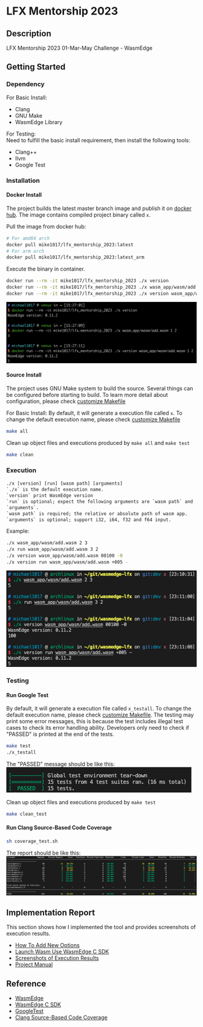 # LFX Mentorship 2023

## Description

LFX Mentorship 2023 01-Mar-May Challenge - WasmEdge

## Getting Started

### Dependency
  
For Basic Install:

* Clang
* GNU Make
* WasmEdge Library

For Testing:  
Need to fulfill the basic install requirement, then install the following tools:

* Clang++
* llvm
* Google Test

### Installation

#### Docker Install
The project builds the latest master branch image and publish it on [docker hub](https://hub.docker.com/r/mike1017/lfx_mentorship_2023/tags). The image contains compiled project binary called `x`.

Pull the image from docker hub:

```bash
# For amd64 arch
docker pull mike1017/lfx_mentorship_2023:latest
# For arm arch
docker pull mike1017/lfx_mentorship_2023:latest_arm
```

Execute the binary in container.

```bash
docker run --rm -it mike1017/lfx_mentorship_2023 ./x version
docker run --rm -it mike1017/lfx_mentorship_2023 ./x wasm_app/wasm/add.wasm 1 2
docker run --rm -it mike1017/lfx_mentorship_2023 ./x version wasm_app/wasm/add.wasm 1 2
```

![](./docs/images/docker_exec.png)

#### Source Install 

The project uses GNU Make system to build the source. Several things can be configured before starting to build. To learn more detail about configuration, please check [customize Makefile](docs/customize_makefile.md)

For Basic Install: 
By default, it will generate a execution file called `x`. To change the default execution name, please check [customize Makefile](docs/customize_makefile.md)

```bash
make all
```

Clean up object files and executions produced by `make all` and `make test`

```bash
make clean
```

### Execution

```
./x [version] [run] [wasm path] [arguments]
`./x` is the default execution name.  
`version` print WasmEdge version
`run` is optional; expect the following arguments are `wasm path` and `arguments`.  
`wasm path` is required; the relative or absolute path of wasm app.  
`arguments` is optional; support i32, i64, f32 and f64 input.
```

Example:

```bash
./x wasm_app/wasm/add.wasm 2 3 
./x run wasm_app/wasm/add.wasm 3 2 
./x version wasm_app/wasm/add.wasm 00100 -0
./x version run wasm_app/wasm/add.wasm +005 - 
```

![](docs/images/add.png)

### Testing

#### Run Google Test

By default, it will generate a execution file called `x_testall`. To change the default execution name, please check [customize Makefile](docs/customize_makefile.md). The testing may print some error messages, this is because the test includes illegal test cases to check its error handling ability. Developers only need to check if "PASSED" is printed at the end of the tests.

```bash
make test
./x_testall
```

The "PASSED" message should be like this:
![](docs/images/test_pass.png)

Clean up object files and executions produced by `make test`

```bash
make clean_test
```

#### Run Clang Source-Based Code Coverage

```bash
sh coverage_test.sh
```

The report should be like this:
![](docs/images/cov_report.png)

## Implementation Report

This section shows how I implemented the tool and provides screenshots of execution results.

* [How To Add New Options](docs/add_option.md)
* [Launch Wasm Use WasmEdge C SDK](docs/launch_wasm.md)
* [Screenshots of Execution Results](./docs/execution_results.md)
* [Project Manual](https://michael1017.github.io/LFX_Mentorship_2023/doxygen/html/dir_b0856f6b0d80ccb263b2f415c91f9e17.html)

## Reference

* [WasmEdge](https://github.com/WasmEdge/WasmEdge)
* [WasmEdge C SDK](https://wasmedge.org/book/en/sdk/c.html)
* [GoogleTest](http://google.github.io/googletest)
* [Clang Source-Based Code Coverage](https://clang.llvm.org/docs/SourceBasedCodeCoverage.html)
